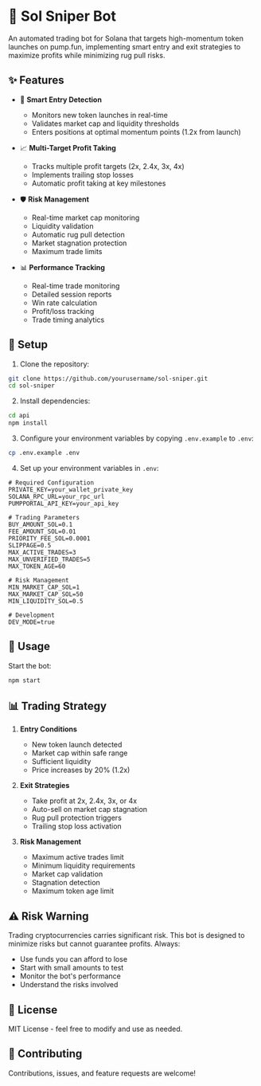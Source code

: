 # 🚀 Sol Sniper Bot

An automated trading bot for Solana that targets high-momentum token launches on pump.fun, implementing smart entry and exit strategies to maximize profits while minimizing rug pull risks.

## ✨ Features

- 🎯 **Smart Entry Detection**

  - Monitors new token launches in real-time
  - Validates market cap and liquidity thresholds
  - Enters positions at optimal momentum points (1.2x from launch)

- 📈 **Multi-Target Profit Taking**

  - Tracks multiple profit targets (2x, 2.4x, 3x, 4x)
  - Implements trailing stop losses
  - Automatic profit taking at key milestones

- 🛡️ **Risk Management**

  - Real-time market cap monitoring
  - Liquidity validation
  - Automatic rug pull detection
  - Market stagnation protection
  - Maximum trade limits

- 📊 **Performance Tracking**
  - Real-time trade monitoring
  - Detailed session reports
  - Win rate calculation
  - Profit/loss tracking
  - Trade timing analytics

## 🔧 Setup

1. Clone the repository:

```bash
git clone https://github.com/yourusername/sol-sniper.git
cd sol-sniper
```

2. Install dependencies:

```bash
cd api
npm install
```

3. Configure your environment variables by copying `.env.example` to `.env`:

```bash
cp .env.example .env
```

4. Set up your environment variables in `.env`:

```env
# Required Configuration
PRIVATE_KEY=your_wallet_private_key
SOLANA_RPC_URL=your_rpc_url
PUMPPORTAL_API_KEY=your_api_key

# Trading Parameters
BUY_AMOUNT_SOL=0.1
FEE_AMOUNT_SOL=0.01
PRIORITY_FEE_SOL=0.0001
SLIPPAGE=0.5
MAX_ACTIVE_TRADES=3
MAX_UNVERIFIED_TRADES=5
MAX_TOKEN_AGE=60

# Risk Management
MIN_MARKET_CAP_SOL=1
MAX_MARKET_CAP_SOL=50
MIN_LIQUIDITY_SOL=0.5

# Development
DEV_MODE=true
```

## 🚀 Usage

Start the bot:

```bash
npm start
```

## 📊 Trading Strategy

1. **Entry Conditions**

   - New token launch detected
   - Market cap within safe range
   - Sufficient liquidity
   - Price increases by 20% (1.2x)

2. **Exit Strategies**

   - Take profit at 2x, 2.4x, 3x, or 4x
   - Auto-sell on market cap stagnation
   - Rug pull protection triggers
   - Trailing stop loss activation

3. **Risk Management**
   - Maximum active trades limit
   - Minimum liquidity requirements
   - Market cap validation
   - Stagnation detection
   - Maximum token age limit

## ⚠️ Risk Warning

Trading cryptocurrencies carries significant risk. This bot is designed to minimize risks but cannot guarantee profits. Always:

- Use funds you can afford to lose
- Start with small amounts to test
- Monitor the bot's performance
- Understand the risks involved

## 📝 License

MIT License - feel free to modify and use as needed.

## 🤝 Contributing

Contributions, issues, and feature requests are welcome!
